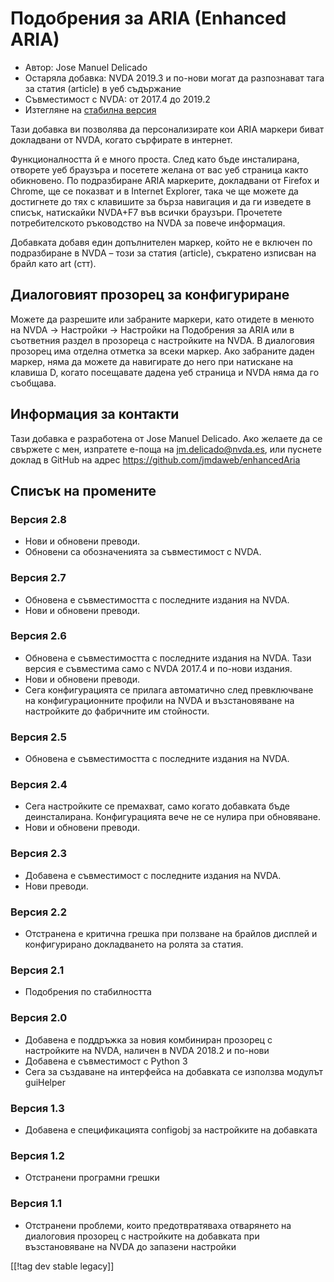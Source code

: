 # Подобрения за ARIA (Enhanced ARIA) #

* Автор: Jose Manuel Delicado
* Остаряла добавка: NVDA 2019.3 и по-нови могат да разпознават тага за
  статия (article) в уеб съдържание
* Съвместимост с NVDA: от 2017.4 до 2019.2
* Изтегляне на [стабилна версия][1]

Тази добавка ви позволява да персонализирате кои ARIA маркери биват
докладвани от NVDA, когато сърфирате в интернет.

Функционалността й е много проста. След като бъде инсталирана, отворете уеб
браузъра и посетете желана от вас уеб страница както обикновено. По
подразбиране ARIA маркерите, докладвани от Firefox и Chrome, ще се показват
и в Internet Explorer, така че ще можете да достигнете до тях с клавишите за
бърза навигация и да ги изведете в списък, натискайки NVDA+F7 във всички
браузъри. Прочетете потребителското ръководство на NVDA за повече
информация.

Добавката добавя един допълнителен маркер, който не е включен по
подразбиране в NVDA – този за статия (article), съкратено изписван на брайл
като art (стт).

## Диалоговият прозорец за конфигуриране

Можете да разрешите или забраните маркери, като отидете в менюто на NVDA ->
Настройки -> Настройки на Подобрения за ARIA или в съответния раздел в
прозореца с настройките на NVDA. В диалоговия прозорец има отделна отметка
за всеки маркер. Ако забраните даден маркер, няма да можете да навигирате до
него при натискане на клавиша D, когато посещавате дадена уеб страница и
NVDA няма да го съобщава.

## Информация за контакти

Тази добавка е разработена от Jose Manuel Delicado. Ако желаете да се
свържете с мен, изпратете е-поща на jm.delicado@nvda.es, или пуснете доклад
в GitHub на адрес https://github.com/jmdaweb/enhancedAria

## Списък на промените

### Версия 2.8

* Нови и обновени преводи.
* Обновени са обозначенията за съвместимост с NVDA.

### Версия 2.7

* Обновена е съвместимостта с последните издания на NVDA.
* Нови и обновени преводи.

### Версия 2.6

* Обновена е съвместимостта с последните издания на NVDA. Тази версия е
  съвместима само с NVDA 2017.4 и по-нови издания.
* Нови и обновени преводи.
* Сега конфигурацията се прилага автоматично след превключване на
  конфигурационните профили на NVDA и възстановяване на настройките до
  фабричните им стойности.

### Версия 2.5

* Обновена е съвместимостта с последните издания на NVDA.

### Версия 2.4

* Сега настройките се премахват, само когато добавката бъде
  деинсталирана. Конфигурацията вече не се нулира при обновяване.
* Нови и обновени преводи.

### Версия 2.3

* Добавена е съвместимост с последните издания на NVDA.
* Нови преводи.

### Версия 2.2

* Отстранена е критична грешка при ползване на брайлов дисплей и
  конфигурирано докладването на ролята за статия.

### Версия 2.1

* Подобрения по стабилността

### Версия 2.0

* Добавена е поддръжка за новия комбиниран прозорец с настройките на NVDA,
  наличен в NVDA 2018.2 и по-нови
* Добавена е съвместимост с Python 3
* Сега за създаване на интерфейса на добавката се използва модулът guiHelper

### Версия 1.3

* Добавена е спецификацията configobj за настройките на добавката

### Версия 1.2

* Отстранени програмни грешки

### Версия 1.1

* Отстранени проблеми, които предотвратяваха отварянето на диалоговия
  прозорец с настройките на добавката при възстановяване на NVDA до запазени
  настройки

[[!tag dev stable legacy]]

[1]: https://addons.nvda-project.org/files/get.php?file=earia
